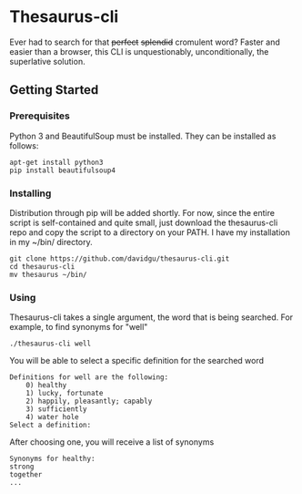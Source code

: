 # Thesaurus-cli

Ever had to search for that ~~perfect~~ ~~splendid~~ cromulent word? Faster and easier than a browser,
this CLI is unquestionably, unconditionally, the superlative solution.

## Getting Started



### Prerequisites

Python 3 and BeautifulSoup must be installed. They can be installed as follows:

```
apt-get install python3
pip install beautifulsoup4
```

### Installing

Distribution through pip will be added shortly. For now, since the entire script is self-contained
and quite small, just download the thesaurus-cli repo and copy the script to a directory on your PATH.
I have my installation in my ~/bin/ directory.

```
git clone https://github.com/davidgu/thesaurus-cli.git
cd thesaurus-cli
mv thesaurus ~/bin/
```

### Using
Thesaurus-cli takes a single argument, the word that is being searched. For example, to find synonyms
for "well"

```
./thesaurus-cli well
```

You will be able to select a specific definition for the searched word

```
Definitions for well are the following:
    0) healthy
    1) lucky, fortunate
    2) happily, pleasantly; capably
    3) sufficiently
    4) water hole
Select a definition: 
```

After choosing one, you will receive a list of synonyms

```
Synonyms for healthy:
strong
together
...
```
